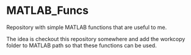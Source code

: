 MATLAB_Funcs
============

Repository with simple MATLAB functions that are useful to me.

The idea is checkout this repository somewhere and add the workcopy folder to MATLAB path so that these functions can be used.